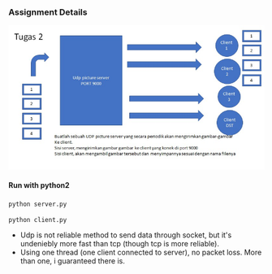 ### Assignment Details

![assignment detail](file.jpg)

#### Run with python2

`python server.py`

`python client.py`

- Udp is not reliable method to send data through socket, but it's undeniebly more fast than tcp (though tcp is more reliable).
- Using one thread (one  client connected to server), no packet loss. More than one, i guaranteed there is.
